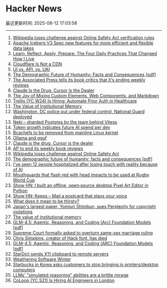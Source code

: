 # Hacker News

最近更新时间: 2025-08-12 17:03:58

--- 
1. [Wikipedia loses challenge against Online Safety Act verification rules](https://www.bbc.com/news/articles/cjr11qqvvwlo) 
2. [Apache Iceberg V3 Spec new features for more efficient and flexible data lakes](https://opensource.googleblog.com/2025/08/whats-new-in-iceberg-v3.html) 
3. [Learn, Reflect, Apply, Prepare: The Four Daily Practices That Changed How I Live](https://opuslabs.substack.com/p/learn-reflect-apply-prepare) 
4. [Cloudflare Is Not a CDN](https://magecdn.com/blog/2025/08/11/cloudflare-not-a-cdn/) 
5. [UI vs. API. vs. UAI](https://www.joshbeckman.org/blog/practicing/ui-vs-api-vs-uai) 
6. [The Demographic Future of Humanity: Facts and Consequences [pdf]](https://www.sas.upenn.edu/~jesusfv/Slides_London.pdf) 
7. [The Associated Press tells its book critics that it's ending weekly reviews](https://dankennedy.net/2025/08/08/the-associated-press-tells-its-book-critics-that-its-ending-weekly-reviews/) 
8. [Claude Is the Drug, Cursor Is the Dealer](https://middlelayer.substack.com/p/i-claude-is-the-drug-cursor-is-the) 
9. [The Joy of Mixing Custom Elements, Web Components, and Markdown](https://deanebarker.net/tech/blog/custom-elements-markdown/) 
10. [Trellis (YC W24) Is Hiring: Automate Prior Auth in Healthcare](https://www.ycombinator.com/companies/trellis/jobs/Cv3ZwXh-forward-deployed-engineers-all-levels-august-2025) 
11. [The Value of Institutional Memory](https://timharford.com/2025/05/the-value-of-institutional-memory/) 
12. [Washington, DC police put under federal control, National Guard deployed](https://www.cnbc.com/2025/08/11/trump-washington-crime-fed-national-guard-homeless.html) 
13. [Neki – sharded Postgres by the team behind Vitess](https://planetscale.com/blog/announcing-neki) 
14. [Token growth indicates future AI spend per dev](https://blog.kilocode.ai/p/future-ai-spend-100k-per-dev) 
15. [Bcachefs to be removed from mainline Linux kernel](https://lore.kernel.org/lkml/22ib5scviwwa7bqeln22w2xm3dlywc4yuactrddhmsntixnghr@wjmmbpxjvipv/T/#u) 
16. [Ollama and gguf](https://github.com/ollama/ollama/issues/11714) 
17. [Claude is the drug, Cursor is the dealer](https://middlelayer.substack.com/p/i-claude-is-the-drug-cursor-is-the) 
18. [AP to end its weekly book reviews](https://dankennedy.net/2025/08/08/the-associated-press-tells-its-book-critics-that-its-ending-weekly-reviews/) 
19. [Wikipedia loses challenge against Online Safety Act](https://www.bbc.com/news/articles/cjr11qqvvwlo) 
20. [The demographic future of humanity: facts and consequences [pdf]](https://www.sas.upenn.edu/~jesusfv/Slides_London.pdf) 
21. [I've seen 12 people hospitalized after losing touch with reality because of AI](https://twitter.com/KeithSakata/status/1954884361695719474) 
22. [Mouthguards that flash red with head impacts to be used at Rugby World Cup](https://www.rnz.co.nz/news/sport/569695/mouthguards-that-flash-red-with-head-impacts-to-be-used-at-rugby-world-cup) 
23. [Show HN: I built an offline, open‑source desktop Pixel Art Editor in Python](https://github.com/danterolle/tilf) 
24. [Show HN: Keeps – Mail a postcard that plays your voice](https://www.sendkeeps.com/) 
25. [What does it mean to be thirsty?](https://www.quantamagazine.org/what-does-it-mean-to-be-thirsty-20250811/) 
26. [Japan's largest paper, Yomiuri Shimbun, sues Perplexity for copyright violations](https://www.niemanlab.org/2025/08/japans-largest-newspaper-yomiuri-shimbun-sues-perplexity-for-copyright-violations/) 
27. [The value of institutional memory](https://timharford.com/2025/05/the-value-of-institutional-memory/) 
28. [GLM-4.5: Agentic, Reasoning, and Coding (Arc) Foundation Models [pdf]](https://www.arxiv.org/pdf/2508.06471) 
29. [Supreme Court formally asked to overturn same-sex marriage ruling](https://abcnews.go.com/Politics/supreme-court-formally-asked-overturn-landmark-same-sex/story?id=124465302) 
30. [Chris Simpkins, creator of Hack font, has died](https://typo.social/@Hilary/114845913381245488) 
31. [GLM-4.5: Agentic, Reasoning, and Coding (ARC) Foundation Models [pdf]](https://www.arxiv.org/pdf/2508.06471) 
32. [StarDict sends X11 clipboard to remote servers](https://lwn.net/SubscriberLink/1032732/3334850da49689e1/) 
33. [Weathering Software Winter](https://100r.co/site/weathering_software_winter.html) 
34. [Starbucks in Korea asks customers to stop bringing in printers/desktop computers](https://fortune.com/2025/08/11/starbucks-south-korea-policy-desktop-computer-printer-ban-cagongjok/) 
35. [LLMs' "simulated reasoning" abilities are a brittle mirage](https://arstechnica.com/ai/2025/08/researchers-find-llms-are-bad-at-logical-inference-good-at-fluent-nonsense/) 
36. [CoLoop (YC S21) Is Hiring AI Engineers in London](https://news.ycombinator.com/item?id=44873222) 
